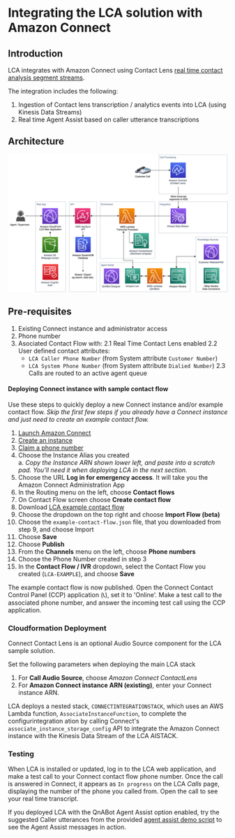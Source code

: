 # Integrating the LCA solution with Amazon Connect

## Introduction

LCA integrates with Amazon Connect using Contact Lens [real time contact analysis segment streams](https://aws.amazon.com/blogs/contact-center/provide-call-sentiment-analytics-to-agents-using-real-time-contact-analysis-segment-streams-in-amazon-connect-contact-lens/). 
  
The integration includes the following: 
1. Ingestion of Contact lens transcription / analytics events into LCA (using Kinesis Data Streams)
2. Real time Agent Assist based on caller utterance transcriptions

## Architecture
![Architecture Diagram](../images/lca-connect-architecture.png)

## Pre-requisites
1. Existing Connect instance and administrator access
2. Phone number
3. Asociated Contact Flow with: 
  2.1 Real Time Contact Lens enabled
  2.2 User defined contact attributes:
     - `LCA Caller Phone Number` (from System attribute `Customer Number`)
     - `LCA System Phone Number` (from System attribute `Dialied Number`)
  2.3 Calls are routed to an active agent queue

#### Deploying Connect instance with sample contact flow
  
Use these steps to quickly deploy a new Connect instance and/or example contact flow. *Skip the first few steps if you already have a Connect instance and just need to create an example contact flow.*  

1. [Launch Amazon Connect](https://docs.aws.amazon.com/connect/latest/adminguide/tutorial1-login-aws.html)  
2. [Create an instance](https://docs.aws.amazon.com/connect/latest/adminguide/tutorial1-create-instance.html)  
3. [Claim a phone number](https://docs.aws.amazon.com/connect/latest/adminguide/tutorial1-claim-phone-number.html)  
4. Choose the Instance Alias you created  
    a. *Copy the Instance ARN shown lower left, and paste into a scratch pad. You'll need it when deploying LCA in the next section.*  
5. Choose the URL **Log in for emergency access**. It will take you the Amazon Connect Administration App  
6. In the Routing menu on the left, choose **Contact flows**  
7. On Contact Flow screen choose **Create contact flow**  
8. Download [LCA example contact flow](./example-contact-flow.json)  
9. Choose the dropdown on the top right and choose **Import Flow (beta)**  
10. Choose the `example-contact-flow.json` file, that you downloaded from step 9, and choose Import  
11. Choose **Save**  
12. Choose **Publish**  
13. From the **Channels** menu on the left, choose **Phone numbers**  
14. Choose the Phone Number created in step 3  
15. In the **Contact Flow / IVR** dropdown, select the Contact Flow you created (`LCA-EXAMPLE`), and choose **Save**   
  
The example contact flow is now published. Open the Connect Contact Control Panel (CCP) application (📞), set it to 'Online'. Make a test call to the  associated phone number, and answer the incoming test call using the CCP application.  

### Cloudformation Deployment
Connect Contact Lens is an optional Audio Source component for the LCA sample solution. 
  
Set the following parameters when deploying the main LCA stack
1. For **Call Audio Source**, choose *Amazon Connect ContactLens*
2. For **Amazon Connect instance ARN (existing)**, enter your Connect instance ARN.

LCA deploys a nested stack, `CONNECTINTEGRATIONSTACK`, which uses an AWS Lambda function, `AssociateInstanceFunction`, to complete the configurintegration ation by calling Connect's `associate_instance_storage_config` API to integrate the Amazon Connect instance with the Kinesis Data Stream of the LCA AISTACK. 

### Testing
When LCA is installed or updated, log in to the LCA web application, and make a test call to your Connect contact flow phone number. Once the call is answered in Connect, it appears as `In progress` on the LCA *Calls* page, displaying the number of the phone you called from. Open the call to see your real time transcript. 

If you deployed LCA with the QnABot Agent Assist option enabled, try the suggested Caller utterances from the provided [agent assist demo script](../lca-agentassist-setup-stack/agent-assist-demo-script.md) to see the Agent Assist messages in action.







